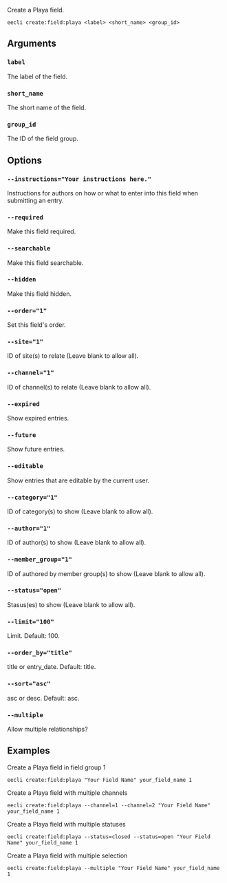 Create a Playa field.

```
eecli create:field:playa <label> <short_name> <group_id>
```

## Arguments

### `label`

The label of the field.

### `short_name`

The short name of the field.

### `group_id`

The ID of the field group.

## Options

### `--instructions="Your instructions here."`

Instructions for authors on how or what to enter into this field when submitting an entry.

### `--required`

Make this field required.

### `--searchable`

Make this field searchable.

### `--hidden`

Make this field hidden.

### `--order="1"`

Set this field's order.

### `--site="1"`

ID of site(s) to relate (Leave blank to allow all).

### `--channel="1"`

ID of channel(s) to relate (Leave blank to allow all).

### `--expired`

Show expired entries.

### `--future`

Show future entries.

### `--editable`

Show entries that are editable by the current user.

### `--category="1"`

ID of category(s) to show (Leave blank to allow all).

### `--author="1"`

ID of author(s) to show (Leave blank to allow all).

### `--member_group="1"`

ID of authored by member group(s) to show (Leave blank to allow all).

### `--status="open"`

Stasus(es) to show (Leave blank to allow all).

### `--limit="100"`

Limit. Default: 100.

### `--order_by="title"`

title or entry_date. Default: title.

### `--sort="asc"`

asc or desc. Default: asc.

### `--multiple`

Allow multiple relationships?

## Examples

Create a Playa field in field group 1

```
eecli create:field:playa "Your Field Name" your_field_name 1
```

Create a Playa field with multiple channels

```
eecli create:field:playa --channel=1 --channel=2 "Your Field Name" your_field_name 1
```

Create a Playa field with multiple statuses

```
eecli create:field:playa --status=closed --status=open "Your Field Name" your_field_name 1
```

Create a Playa field with multiple selection

```
eecli create:field:playa --multiple "Your Field Name" your_field_name 1
```
